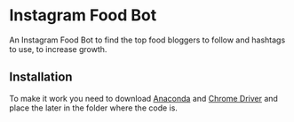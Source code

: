 # Instagram Food Bot

An Instagram Food Bot to find the top food bloggers to follow and hashtags to use, to increase growth.

## Installation

To make it work you need to download [Anaconda](https://www.anaconda.com/products/individual) and 
[Chrome Driver](https://chromedriver.chromium.org/) and place the later in the folder where the code is. 
   
